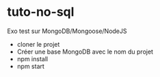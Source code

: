 # tuto-no-sql
Exo test sur MongoDB/Mongoose/NodeJS

- cloner le projet
- Créer une base MongoDB avec le nom du projet
- npm install
- npm start
